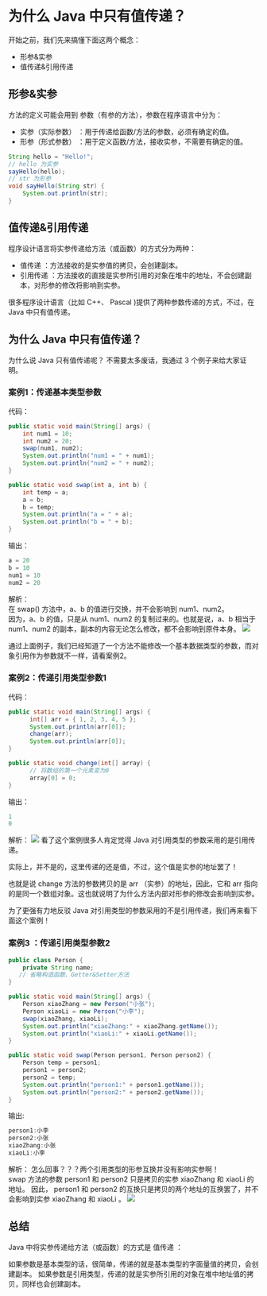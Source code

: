# 为什么 Java 中只有值传递？

开始之前，我们先来搞懂下面这两个概念：
<ul>
<li>形参&实参</li>
<li>值传递&引用传递</li>
</ul>

## 形参&实参

方法的定义可能会用到 参数（有参的方法），参数在程序语言中分为：
<ul>
<li>
实参（实际参数） ：用于传递给函数/方法的参数，必须有确定的值。
</li>
<li>
形参（形式参数） ：用于定义函数/方法，接收实参，不需要有确定的值。
</li>
</ul>

```java
String hello = "Hello!";
// hello 为实参
sayHello(hello);
// str 为形参
void sayHello(String str) {
    System.out.println(str);
}
``` 

## 值传递&引用传递
程序设计语言将实参传递给方法（或函数）的方式分为两种：
<ul>
<li>
值传递 ：方法接收的是实参值的拷贝，会创建副本。
</li>
<li>
引用传递 ：方法接收的直接是实参所引用的对象在堆中的地址，不会创建副本，对形参的修改将影响到实参。
</li>
</ul>
很多程序设计语言（比如 C++、 Pascal )提供了两种参数传递的方式，不过，在 Java 中只有值传递。

## 为什么 Java 中只有值传递？

为什么说 Java 只有值传递呢？ 不需要太多废话，我通过 3 个例子来给大家证明。

### 案例1：传递基本类型参数
代码：

```java
public static void main(String[] args) {
    int num1 = 10;
    int num2 = 20;
    swap(num1, num2);
    System.out.println("num1 = " + num1);
    System.out.println("num2 = " + num2);
}

public static void swap(int a, int b) {
    int temp = a;
    a = b;
    b = temp;
    System.out.println("a = " + a);
    System.out.println("b = " + b);
}
```

输出：
```java
a = 20
b = 10
num1 = 10
num2 = 20
```

解析：<br>
在 swap() 方法中，a、b 的值进行交换，并不会影响到 num1、num2。<br>
因为，a、b 的值，只是从 num1、num2 的复制过来的。也就是说，a、b 相当于 num1、num2 的副本，副本的内容无论怎么修改，都不会影响到原件本身。
<img src="./img1/java-value-passing-01.png">

通过上面例子，我们已经知道了一个方法不能修改一个基本数据类型的参数，而对象引用作为参数就不一样，请看案例2。

### 案例2：传递引用类型参数1

代码：
```java
public static void main(String[] args) {
      int[] arr = { 1, 2, 3, 4, 5 };
      System.out.println(arr[0]);
      change(arr);
      System.out.println(arr[0]);
}

public static void change(int[] array) {
      // 将数组的第一个元素变为0
      array[0] = 0;
}
```
输出：
```java
1
0
```
解析：
<img src="./img1/java-value-passing-02.png">
看了这个案例很多人肯定觉得 Java 对引用类型的参数采用的是引用传递。

实际上，并不是的，这里传递的还是值，不过，这个值是实参的地址罢了！

也就是说 change 方法的参数拷贝的是 arr （实参）的地址，因此，它和 arr 指向的是同一个数组对象。这也就说明了为什么方法内部对形参的修改会影响到实参。

为了更强有力地反驳 Java 对引用类型的参数采用的不是引用传递，我们再来看下面这个案例！

### 案例3 ：传递引用类型参数2

```java
public class Person {
    private String name;
   // 省略构造函数、Getter&Setter方法
}

public static void main(String[] args) {
    Person xiaoZhang = new Person("小张");
    Person xiaoLi = new Person("小李");
    swap(xiaoZhang, xiaoLi);
    System.out.println("xiaoZhang:" + xiaoZhang.getName());
    System.out.println("xiaoLi:" + xiaoLi.getName());
}

public static void swap(Person person1, Person person2) {
    Person temp = person1;
    person1 = person2;
    person2 = temp;
    System.out.println("person1:" + person1.getName());
    System.out.println("person2:" + person2.getName());
}
```
输出:
```java
person1:小李
person2:小张
xiaoZhang:小张
xiaoLi:小李
```
解析：
怎么回事？？？两个引用类型的形参互换并没有影响实参啊！
<br>
swap 方法的参数 person1 和 person2 只是拷贝的实参 xiaoZhang 和 xiaoLi 的地址。
因此， person1 和 person2 的互换只是拷贝的两个地址的互换罢了，并不会影响到实参 xiaoZhang 和 xiaoLi 。
<img src="./img1/java-value-passing-03.png">

## 总结
Java 中将实参传递给方法（或函数）的方式是 值传递 ：

如果参数是基本类型的话，很简单，传递的就是基本类型的字面量值的拷贝，会创建副本。
如果参数是引用类型，传递的就是实参所引用的对象在堆中地址值的拷贝，同样也会创建副本。